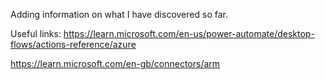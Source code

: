 Adding information on what I have discovered so far.

Useful links:
https://learn.microsoft.com/en-us/power-automate/desktop-flows/actions-reference/azure

https://learn.microsoft.com/en-gb/connectors/arm



